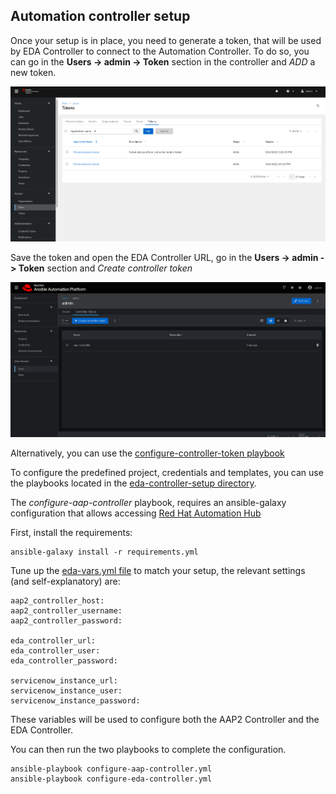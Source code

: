 ## Automation controller setup

Once your setup is in place, you need to generate a token, that will be used by EDA Controller to connect to the Automation Controller. To do so, you can go in the **Users -> admin -> Token** section in the controller and *ADD*  a new token.

![](../assets/aap2_user_token.png)

Save the token and open the EDA Controller URL, go in the **Users -> admin -> Token** section and *Create controller token*

![](../assets/eda_user_token.png)

Alternatively, you can use the [configure-controller-token playbook](./eda-controller-setup/configure-controller-token.yml)

To configure the predefined project, credentials and templates, you can use the playbooks located in the [eda-controller-setup directory](./eda-controller-setup/).

The *configure-aap-controller* playbook, requires an ansible-galaxy configuration that allows accessing [Red Hat Automation Hub](https://access.redhat.com/documentation/en-us/red_hat_ansible_automation_platform/2.4/html-single/getting_started_with_automation_hub/index)

First, install the requirements:

    ansible-galaxy install -r requirements.yml

Tune up the [eda-vars.yml file](./eda-controller-setup/eda-vars.yml) to match your setup, the relevant settings (and self-explanatory) are:

    aap2_controller_host:
    aap2_controller_username:
    aap2_controller_password:

    eda_controller_url:
    eda_controller_user:
    eda_controller_password:

    servicenow_instance_url:
    servicenow_instance_user:
    servicenow_instance_password:

These variables will be used to configure both the AAP2 Controller and the EDA Controller.

You can then run the two playbooks to complete the configuration.

    ansible-playbook configure-aap-controller.yml
    ansible-playbook configure-eda-controller.yml
